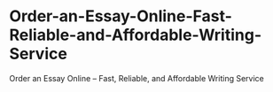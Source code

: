 # Order-an-Essay-Online-Fast-Reliable-and-Affordable-Writing-Service
Order an Essay Online – Fast, Reliable, and Affordable Writing Service
